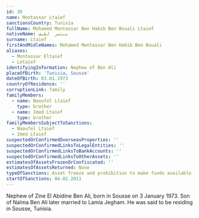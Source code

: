 ```yaml
---
id: 30
name: Montassar Ltaief
sanctionsCountry: Tunisia
fullName: Mohamed Montassar Ben Habib Ben Bouali Ltaief
nativeName: منتصر  لطيف
surname: Ltaief
firstAndMidleNames: Mohamed Montassar Ben Habib Ben Bouali
aliases:
  - Montassar Eltaief
  - Letaief
identifyingInformation: Nephew of Ben Ali
placeOfBirth: 'Tunisia, Sousse'
dateOfBirth: 03.01.1973
countryOfResidence: ''
corruptionLink: family
familyMembers:
  - name: Naoufel Ltaief
    type: brother
  - name: Imed Ltaief
    type: brother
familyMembersSubjectToSanctions:
  - Naoufel Ltaief
  - Imed Ltaief
suspectedOrConfirmedOverseasProperties: ''
suspectedOrConfirmedLinksToLegalEntities: ''
suspectedOrConfirmedLinksToBankAccounts: ''
suspectedOrConfirmedLinksToOtherAssets: ''
estimatesOfAssetsFrozenOrConfiscated: ''
estimatesOfAssetsReturned: None
typeOfSanctions: Asset freeze and prohibition to make funds available
startOfSanctions: 04.02.2011
---
```

Nephew of Zine El Abidine Ben Ali, born in Sousse on 3 January 1973. Son of 
Naïma Ben Ali later married to Lamia Jegham. He was said to be residing in 
Sousse, Tunisia.
